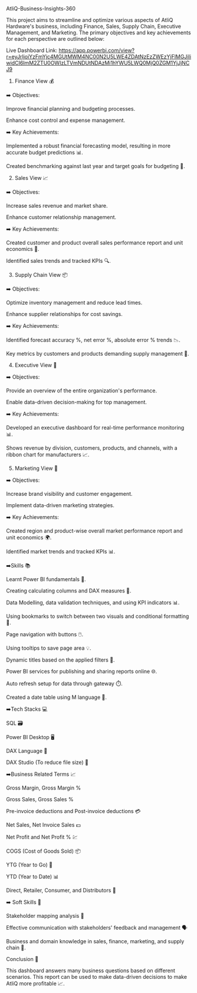 AtliQ-Business-Insights-360

This project aims to streamline and optimize various aspects of AtliQ Hardware's business, including Finance, Sales, Supply Chain, Executive Management, and Marketing. The primary objectives and key achievements for each perspective are outlined below:

Live Dashboard Link: https://app.powerbi.com/view?r=eyJrIjoiYzFmYjc4MGUtMWM4NC00N2U5LWE4ZDAtNzEzZWEzYjFlMGJiIiwidCI6ImM2ZTU0OWIzLTVmNDUtNDAzMi1hYWU5LWQ0MjQ0ZGM1YjJjNCJ9

1) Finance View 💰

➡️ Objectives:

Improve financial planning and budgeting processes.

Enhance cost control and expense management.

➡️ Key Achievements:

Implemented a robust financial forecasting model, resulting in more accurate budget predictions 📊.

Created benchmarking against last year and target goals for budgeting 📅.

2) Sales View 📈
   
➡️ Objectives:

Increase sales revenue and market share.

Enhance customer relationship management.

➡️ Key Achievements:

Created customer and product overall sales performance report and unit economics 💼.

Identified sales trends and tracked KPIs 🔍.

3) Supply Chain View 📦
   
➡️ Objectives:

Optimize inventory management and reduce lead times.

Enhance supplier relationships for cost savings.

➡️ Key Achievements:

Identified forecast accuracy %, net error %, absolute error % trends 📉.

Key metrics by customers and products demanding supply management 🚚.

4) Executive View 👔
   
➡️ Objectives:

Provide an overview of the entire organization's performance.

Enable data-driven decision-making for top management.

➡️ Key Achievements:

Developed an executive dashboard for real-time performance monitoring 📊.

Shows revenue by division, customers, products, and channels, with a ribbon chart for manufacturers 📈.

5) Marketing View 📣
   
➡️ Objectives:

Increase brand visibility and customer engagement.

Implement data-driven marketing strategies.

➡️ Key Achievements:

Created region and product-wise overall market performance report and unit economics 🌍.

Identified market trends and tracked KPIs 📊.

➡️Skills 📚

Learnt Power BI fundamentals 🧠.

Creating calculating columns and DAX measures 📐.

Data Modelling, data validation techniques, and using KPI indicators 📊.

Using bookmarks to switch between two visuals and conditional formatting 🎨.

Page navigation with buttons 🖱️.

Using tooltips to save page area 💡.

Dynamic titles based on the applied filters 🔄.

Power BI services for publishing and sharing reports online 🌐.

Auto refresh setup for data through gateway ⏱️.

Created a date table using M language 📅.

➡️Tech Stacks 💻

SQL 🗃️

Power BI Desktop 🖥️

DAX Language 🔢

DAX Studio (To reduce file size) 📂

➡️Business Related Terms 📈

Gross Margin, Gross Margin %

Gross Sales, Gross Sales %

Pre-invoice deductions and Post-invoice deductions 💳

Net Sales, Net Invoice Sales 💵

Net Profit and Net Profit % 💹

COGS (Cost of Goods Sold) 📦

YTG (Year to Go) 📅

YTD (Year to Date) 📊

Direct, Retailer, Consumer, and Distributors 🛒

➡️ Soft Skills 🤝

Stakeholder mapping analysis 📍

Effective communication with stakeholders' feedback and management 🗣️

Business and domain knowledge in sales, finance, marketing, and supply chain 🏢.

Conclusion 🎯

This dashboard answers many business questions based on different scenarios. This report can be used to make data-driven decisions to make AtliQ more profitable 📈.




